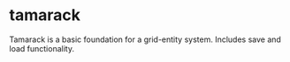 # tamarack
Tamarack is a basic foundation for a grid-entity system. Includes save and load functionality.
